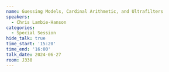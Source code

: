 ```yaml
---
name: Guessing Models, Cardinal Arithmetic, and Ultrafilters
speakers:
  - Chris Lambie-Hanson
categories:
  - Special Session
hide_talk: true
time_start: '15:20'
time_end: '16:00'
talk_date: 2024-06-27
room: J330
---
```

